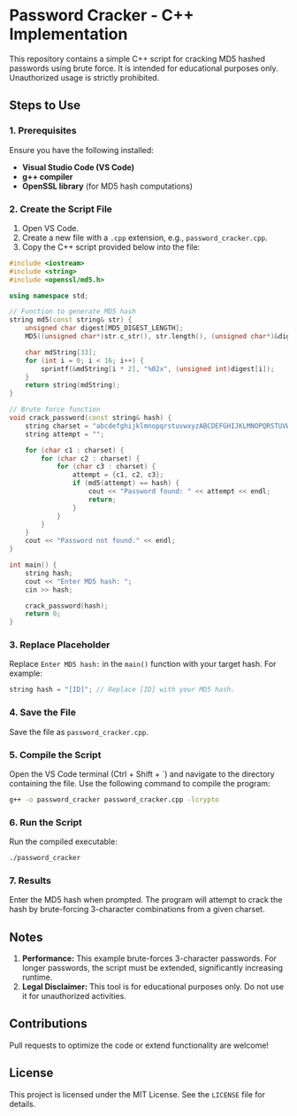 # Password Cracker - C++ Implementation

This repository contains a simple C++ script for cracking MD5 hashed passwords using brute force. It is intended for educational purposes only. Unauthorized usage is strictly prohibited.

## Steps to Use

### 1. Prerequisites
Ensure you have the following installed:
- **Visual Studio Code (VS Code)**
- **g++ compiler**
- **OpenSSL library** (for MD5 hash computations)

### 2. Create the Script File
1. Open VS Code.
2. Create a new file with a `.cpp` extension, e.g., `password_cracker.cpp`.
3. Copy the C++ script provided below into the file:

```cpp
#include <iostream>
#include <string>
#include <openssl/md5.h>

using namespace std;

// Function to generate MD5 hash
string md5(const string& str) {
    unsigned char digest[MD5_DIGEST_LENGTH];
    MD5((unsigned char*)str.c_str(), str.length(), (unsigned char*)&digest);

    char mdString[33];
    for (int i = 0; i < 16; i++) {
        sprintf(&mdString[i * 2], "%02x", (unsigned int)digest[i]);
    }
    return string(mdString);
}

// Brute force function
void crack_password(const string& hash) {
    string charset = "abcdefghijklmnopqrstuvwxyzABCDEFGHIJKLMNOPQRSTUVWXYZ0123456789";
    string attempt = "";

    for (char c1 : charset) {
        for (char c2 : charset) {
            for (char c3 : charset) {
                attempt = {c1, c2, c3};
                if (md5(attempt) == hash) {
                    cout << "Password found: " << attempt << endl;
                    return;
                }
            }
        }
    }
    cout << "Password not found." << endl;
}

int main() {
    string hash;
    cout << "Enter MD5 hash: ";
    cin >> hash;

    crack_password(hash);
    return 0;
}
```

### 3. Replace Placeholder
Replace `Enter MD5 hash:` in the `main()` function with your target hash. For example:

```cpp
string hash = "[ID]"; // Replace [ID] with your MD5 hash.
```

### 4. Save the File
Save the file as `password_cracker.cpp`.

### 5. Compile the Script
Open the VS Code terminal (Ctrl + Shift + `) and navigate to the directory containing the file. Use the following command to compile the program:

```bash
g++ -o password_cracker password_cracker.cpp -lcrypto
```

### 6. Run the Script
Run the compiled executable:

```bash
./password_cracker
```

### 7. Results
Enter the MD5 hash when prompted. The program will attempt to crack the hash by brute-forcing 3-character combinations from a given charset.

## Notes
1. **Performance:** This example brute-forces 3-character passwords. For longer passwords, the script must be extended, significantly increasing runtime.
2. **Legal Disclaimer:** This tool is for educational purposes only. Do not use it for unauthorized activities.

## Contributions
Pull requests to optimize the code or extend functionality are welcome!

## License
This project is licensed under the MIT License. See the `LICENSE` file for details.
